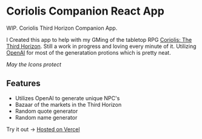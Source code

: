 # Coriolis Companion React App

WIP. Coriolis Third Horizon Companion App. 

I Created this app to help with my GMing of the tabletop RPG [Coriolis: The Third Horizon](https://www.coriolis-rpg.com/). Still a work in progress and loving every minute of it. Utilizing [OpenAI](https://openai.com/) for most of the generatation protions which is pretty neat. 

*May the Icons protect*

## Features
- Utilizes OpenAI to generate unique NPC's
- Bazaar of the markets in the Third Horizon
- Random quote generator
- Random name generator

Try it out -> [Hosted on Vercel](https://coriolis-companion.vercel.app/)


